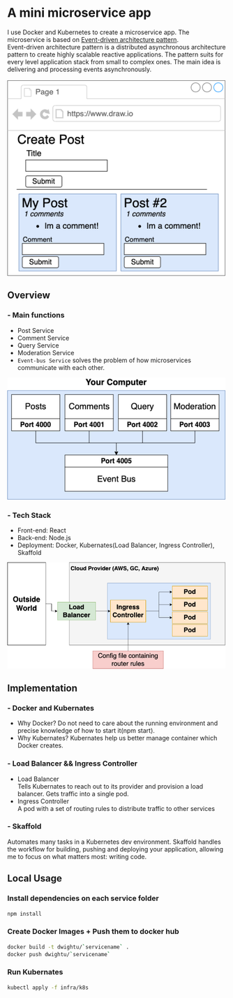 A mini microservice app
=

I use Docker and Kubernetes to create a microservice app. The microservice is based on  <a href="https://medium.com/elixirlabs/event-bus-implementation-s-d2854a9fafd5">Event-driven architecture pattern</a>.
<br>
Event-driven architecture pattern is a distributed asynchronous architecture pattern to create highly scalable reactive applications. The pattern suits for every level application stack from small to complex ones. The main idea is delivering and processing events asynchronously.<br><br>
<img src="https://github.com/Dwightu/Mini_Microservices_App/blob/master/img/overview/2.png" width="500px">


## Overview
### - Main functions
* Post Service
* Comment Service
* Query Service
* Moderation Service
* `Event-bus Service` solves the problem of how microservices communicate with each other. 
<img src="https://github.com/Dwightu/Mini_Microservices_App/blob/master/img/overview/1.png" width="500px">

### - Tech Stack
* Front-end: React
* Back-end: Node.js
* Deployment: Docker, Kubernates(Load Balancer, Ingress Controller), Skaffold
<img src="https://github.com/Dwightu/Mini_Microservices_App/blob/master/img/LoadBalancer/1.png" width="500px">

## Implementation
### - Docker and Kubernates
- Why Docker?
 Do not need to care about the running environment and precise knowledge of how to start it(npm start).
- Why Kubernates?
 Kubernates help us better manage container which Docker creates.
### - Load Balancer && Ingress Controller
- Load Balancer<br>
 Tells Kubernates to reach out to its provider and provision a load balancer. Gets traffic into a single pod.
- Ingress Controller<br>
 A pod with a set of routing rules to distribute traffic to other services
### - Skaffold<br>
 Automates many tasks in a Kubernetes dev environment. Skaffold handles the workflow for building, pushing and deploying your application, allowing me to focus on what matters most: writing code.
 

## Local Usage
### Install dependencies on each service folder

```bash
npm install
```

### Create Docker Images + Push them to docker hub

```bash
docker build -t dwightu/`servicename` .
docker push dwightu/`servicename`
```
### Run Kubernates

```bash
kubectl apply -f infra/k8s
```


